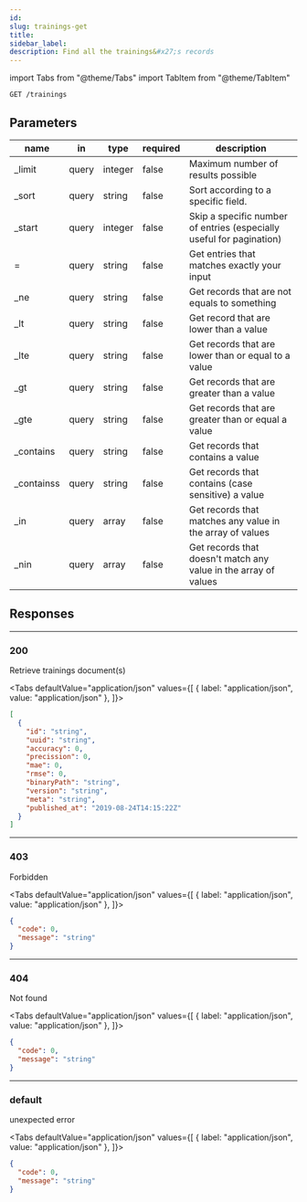 ```yaml
---
id:
slug: trainings-get
title:
sidebar_label:
description: Find all the trainings&#x27;s records
---
```


<!-- prettier-ignore-start -->

import Tabs from "@theme/Tabs"
import TabItem from "@theme/TabItem"

<!-- prettier-ignore-end -->

```console
GET /trainings
```

## Parameters

| name        | in    | type    | required | description                                                          |
| ----------- | ----- | ------- | -------- | -------------------------------------------------------------------- |
| \_limit     | query | integer | false    | Maximum number of results possible                                   |
| \_sort      | query | string  | false    | Sort according to a specific field.                                  |
| \_start     | query | integer | false    | Skip a specific number of entries (especially useful for pagination) |
| &#x3D;      | query | string  | false    | Get entries that matches exactly your input                          |
| \_ne        | query | string  | false    | Get records that are not equals to something                         |
| \_lt        | query | string  | false    | Get record that are lower than a value                               |
| \_lte       | query | string  | false    | Get records that are lower than or equal to a value                  |
| \_gt        | query | string  | false    | Get records that are greater than a value                            |
| \_gte       | query | string  | false    | Get records that are greater than or equal a value                   |
| \_contains  | query | string  | false    | Get records that contains a value                                    |
| \_containss | query | string  | false    | Get records that contains (case sensitive) a value                   |
| \_in        | query | array   | false    | Get records that matches any value in the array of values            |
| \_nin       | query | array   | false    | Get records that doesn&#x27;t match any value in the array of values |

## Responses

---

### 200

Retrieve trainings document(s)

<!-- prettier-ignore-start -->

<Tabs defaultValue="application/json" values={[
  { label: "application/json", value: "application/json" },
]}>

<!-- prettier-ignore-end -->

<TabItem value="application/json">

```json title="Example response"
[
  {
    "id": "string",
    "uuid": "string",
    "accuracy": 0,
    "precission": 0,
    "mae": 0,
    "rmse": 0,
    "binaryPath": "string",
    "version": "string",
    "meta": "string",
    "published_at": "2019-08-24T14:15:22Z"
  }
]
```

</TabItem>

</Tabs>

---

### 403

Forbidden

<!-- prettier-ignore-start -->

<Tabs defaultValue="application/json" values={[
  { label: "application/json", value: "application/json" },
]}>

<!-- prettier-ignore-end -->

<TabItem value="application/json">

```json title="Example response"
{
  "code": 0,
  "message": "string"
}
```

</TabItem>

</Tabs>

---

### 404

Not found

<!-- prettier-ignore-start -->

<Tabs defaultValue="application/json" values={[
  { label: "application/json", value: "application/json" },
]}>

<!-- prettier-ignore-end -->

<TabItem value="application/json">

```json title="Example response"
{
  "code": 0,
  "message": "string"
}
```

</TabItem>

</Tabs>

---

### default

unexpected error

<!-- prettier-ignore-start -->

<Tabs defaultValue="application/json" values={[
  { label: "application/json", value: "application/json" },
]}>

<!-- prettier-ignore-end -->

<TabItem value="application/json">

```json title="Example response"
{
  "code": 0,
  "message": "string"
}
```

</TabItem>

</Tabs>
